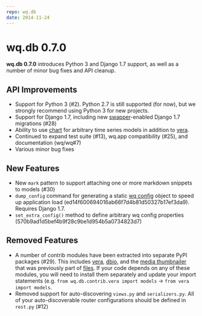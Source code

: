 ```yaml
---
repo: wq.db
date: 2014-11-24
---
```


# wq.db 0.7.0

**wq.db 0.7.0** introduces Python 3 and Django 1.7 support, as well as a number of minor bug fixes and API cleanup.

## API Improvements
- Support for Python 3 (#2).  Python 2.7 is still supported (for now), but we strongly recommend using Python 3 for new projects.
- Support for Django 1.7, including new [swapper](https://github.com/wq/django-swappable-models)-enabled Django 1.7 migrations (#28)
- Ability to use [chart](https://django-rest-pandas.wq.io/serializers/) for arbitrary time series models in addition to [vera](#29).
- Continued to expand test suite (#13), wq.app compatibility (#25), and documentation (wq/wq#7)
- Various minor bug fixes

## New Features
- New `mark` pattern to support attaching one or more markdown snippets to models (#30)
- `dump_config` command for generating a static [wq config](../config.md) object to speed up application load (ed14f600694016ab66f7d4b81d50327b17ef3da9).  Requires Django 1.7.
- `set_extra_config()` method to define arbitrary wq config properties (570b9ad1d5bef4b9f28c9be1d954b5a0734823d7)

## Removed Features
- A number of contrib modules have been extracted into separate PyPI packages (#29).  This includes [vera](https://github.com/powered-by-wq/vera), [dbio](https://django-data-wizard.wq.io/), and the [media thumbnailer](https://github.com/wq/django-media-thumbnailer) that was previously part of [files](../wq.db/patterns.md).  If your code depends on any of these modules, you will need to install them separately and update your import statements (e.g. `from wq.db.contrib.vera import models` -> `from vera import models`.
- Removed support for auto-discovering `views.py` and `serializers.py`.  All of your auto-discoverable router configurations should be defined in `rest.py` (#12)
